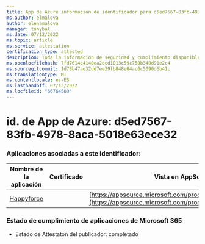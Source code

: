 ```yaml
---
title: App de Azure información de identificador para d5ed7567-83fb-4978-8aca-5018e63ece32
ms.author: elmalova
author: elenamalova
manager: tonybal
ms.date: 07/12/2022
ms.topic: article
ms.service: attestation
certification_type: attested
description: Toda la información de seguridad y cumplimiento disponible para d5ed7567-83fb-4978-8aca-5018e63ece32.
ms.openlocfilehash: 7fd7614c4140ea2ecd1013c59c750b340d91e2c4
ms.sourcegitcommit: 1d78b47ae32dd7ee29fb848e04ac0c5090d6b41c
ms.translationtype: MT
ms.contentlocale: es-ES
ms.lasthandoff: 07/13/2022
ms.locfileid: "66764589"
---
```

# <a name="azure-app-id-d5ed7567-83fb-4978-8aca-5018e63ece32"></a>id. de App de Azure: d5ed7567-83fb-4978-8aca-5018e63ece32


### <a name="apps-associated-with-this-id"></a>Aplicaciones asociadas a este identificador:
| **Nombre de la aplicación** | **Certificado** | **Vista en AppSource** |
|--------------|---------------|-----------------------|
| [Happyforce](../forward/WA200002078.md) |  | [https://appsource.microsoft.com/product/office/WA200002078](https://appsource.microsoft.com/product/office/WA200002078) |

### <a name="microsoft-365-app-compliance-status"></a>Estado de cumplimiento de aplicaciones de Microsoft 365
- Estado de Attestaton del publicador: completado
